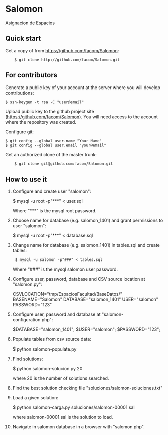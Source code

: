 Salomon
=======

Asignacion de Espacios

Quick start
-----------

Get a copy of from https://github.com/facom/Salomon:

        $ git clone http://github.com/facom/Salomon.git


For contributors
----------------

Generate a public key of your account at the server where you will
develop contributions:
	
	$ ssh-keygen -t rsa -C "user@email"

Upload public key to the github project site
(https://github.com/facom/Salomon). You will need access to the
account where the repository was created.

Configure git:

	$ git config --global user.name "Your Name"
	$ git config --global user.email "your@email"

Get an authorized clone of the master trunk:

        $ git clone git@github.com:facom/Salomon.git

How to use it
-------------

1) Configure and create user "salomon":
   
	$ mysql -u root -p"***" < user.sql
	
   Where "***" is the mysql root password.

2) Choose name for database (e.g. salomon_1401) and grant permissions
   to user "salomon":

   	$ mysql -u root -p"***" < database.sql

3) Change name for database (e.g. salomon_1401) in tables.sql and
   create tables:
   
        $ mysql -u salomon -p"###" < tables.sql

   Where "###" is the mysql salomon user password.

4) Configure user, password, database and CSV source location at
   "salomon.py":

	CSVLOCATION="tmp/EspaciosFacultad/BaseDatos/"
	BASENAME="Salomon"
	DATABASE="salomon_1401"
	USER="salomon"
	PASSWORD="123"   

5) Configure user, password and database at "salomon-configuration.php":

	$DATABASE="salomon_1401";
	$USER="salomon";
	$PASSWORD="123";  

5) Populate tables from csv source data:

   	$ python salomon-populate.py

6) Find solutions:

   	$ python salomon-solucion.py 20
 
   where 20 is the number of solutions searched.

7) Find the best solution checking file
   "soluciones/salomon-soluciones.txt"

8) Load a given solution:

   	$ python salomon-carga.py soluciones/salomon-00001.sal

   where salomon-00001.sal is the solution to load.

9) Navigate in salomon database in a browser with "salomon.php".
